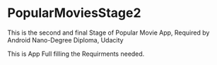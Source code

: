 # PopularMoviesStage2
This is the second and final Stage of Popular Movie App, Required by Android Nano-Degree Diploma, Udacity


This is App Full filling the Requirments needed.

